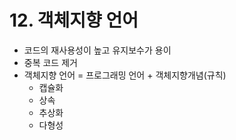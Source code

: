 # 12. 객체지향 언어

- 코드의 재사용성이 높고 유지보수가 용이
- 중복 코드 제거
- 객체지향 언어 = 프로그래밍 언어 + 객체지향개념(규칙)
  - 캡슐화
  - 상속
  - 추상화
  - 다형성



